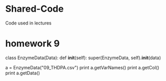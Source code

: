 # Shared-Code
Code used in lectures

# homework 9

class EnzymeData(Data):
    def __init__(self):
        super(EnzymeData, self).__init__(data)
        
a = EnzymeData("09_THDPA.csv")
print a.getVarNames()
print a.getCol()
print a.getData()
